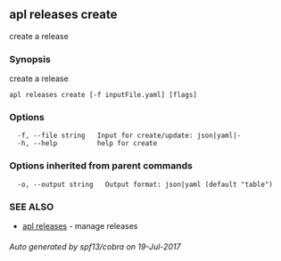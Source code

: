 ## apl releases create

create a release

### Synopsis


create a release

```
apl releases create [-f inputFile.yaml] [flags]
```

### Options

```
  -f, --file string   Input for create/update: json|yaml|-
  -h, --help          help for create
```

### Options inherited from parent commands

```
  -o, --output string   Output format: json|yaml (default "table")
```

### SEE ALSO
* [apl releases](apl_releases.md)	 - manage releases

###### Auto generated by spf13/cobra on 19-Jul-2017
